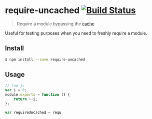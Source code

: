 # require-uncached [![Build Status](https://travis-ci.org/sindresorhus/require-uncached.svg?branch=master)](https://travis-ci.org/sindresorhus/require-uncached)

> Require a module bypassing the [cache](http://nodejs.org/api/modules.html#modules_caching)

Useful for testing purposes when you need to freshly require a module.


## Install

```sh
$ npm install --save require-uncached
```


## Usage

```js
// foo.js
var i = 0;
module.exports = function () {
	return ++i;
};
```

```js
var requireUncached = requ